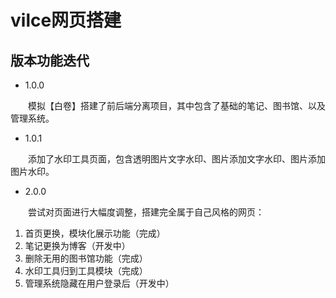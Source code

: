 # vilce网页搭建
## 版本功能迭代
- 1.0.0<br>

&emsp;&emsp;模拟【白卷】搭建了前后端分离项目，其中包含了基础的笔记、图书馆、以及管理系统。
- 1.0.1<br>

&emsp;&emsp;添加了水印工具页面，包含透明图片文字水印、图片添加文字水印、图片添加图片水印。
- 2.0.0<br>

&emsp;&emsp;尝试对页面进行大幅度调整，搭建完全属于自己风格的网页：<br>
1. 首页更换，模块化展示功能（完成）
2. 笔记更换为博客（开发中）
3. 删除无用的图书馆功能（完成）
4. 水印工具归到工具模块（完成）
5. 管理系统隐藏在用户登录后（开发中）
